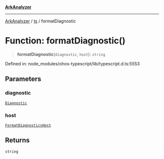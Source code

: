 [**ArkAnalyzer**](../../../../README.md)

***

[ArkAnalyzer](../../../../globals.md) / [ts](../README.md) / formatDiagnostic

# Function: formatDiagnostic()

> **formatDiagnostic**(`diagnostic`, `host`): `string`

Defined in: node\_modules/ohos-typescript/lib/typescript.d.ts:5553

## Parameters

### diagnostic

[`Diagnostic`](../interfaces/Diagnostic.md)

### host

[`FormatDiagnosticsHost`](../interfaces/FormatDiagnosticsHost.md)

## Returns

`string`
